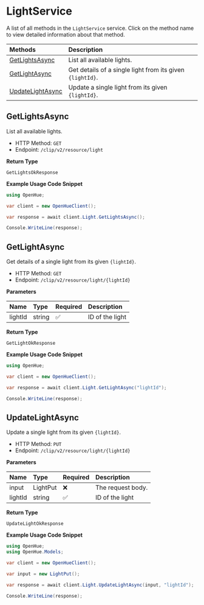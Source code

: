 # LightService

A list of all methods in the `LightService` service. Click on the method name to view detailed information about that method.

| Methods                               | Description                                               |
| :------------------------------------ | :-------------------------------------------------------- |
| [GetLightsAsync](#getlightsasync)     | List all available lights.                                |
| [GetLightAsync](#getlightasync)       | Get details of a single light from its given `{lightId}`. |
| [UpdateLightAsync](#updatelightasync) | Update a single light from its given `{lightId}`.         |

## GetLightsAsync

List all available lights.

- HTTP Method: `GET`
- Endpoint: `/clip/v2/resource/light`

**Return Type**

`GetLightsOkResponse`

**Example Usage Code Snippet**

```csharp
using OpenHue;

var client = new OpenHueClient();

var response = await client.Light.GetLightsAsync();

Console.WriteLine(response);
```

## GetLightAsync

Get details of a single light from its given `{lightId}`.

- HTTP Method: `GET`
- Endpoint: `/clip/v2/resource/light/{lightId}`

**Parameters**

| Name    | Type   | Required | Description     |
| :------ | :----- | :------- | :-------------- |
| lightId | string | ✅       | ID of the light |

**Return Type**

`GetLightOkResponse`

**Example Usage Code Snippet**

```csharp
using OpenHue;

var client = new OpenHueClient();

var response = await client.Light.GetLightAsync("lightId");

Console.WriteLine(response);
```

## UpdateLightAsync

Update a single light from its given `{lightId}`.

- HTTP Method: `PUT`
- Endpoint: `/clip/v2/resource/light/{lightId}`

**Parameters**

| Name    | Type     | Required | Description       |
| :------ | :------- | :------- | :---------------- |
| input   | LightPut | ❌       | The request body. |
| lightId | string   | ✅       | ID of the light   |

**Return Type**

`UpdateLightOkResponse`

**Example Usage Code Snippet**

```csharp
using OpenHue;
using OpenHue.Models;

var client = new OpenHueClient();

var input = new LightPut();

var response = await client.Light.UpdateLightAsync(input, "lightId");

Console.WriteLine(response);
```

<!-- This file was generated by liblab | https://liblab.com/ -->
